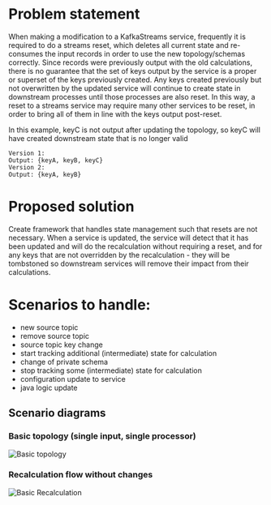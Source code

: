 # Problem statement
When making a modification to a KafkaStreams service, frequently it is required to do a streams reset, which deletes all current state and re-consumes the input records in order to use the new topology/schemas correctly. Since records were previously output with the old calculations, there is no guarantee that the set of keys output by the service is a proper or superset of the keys previously created. Any keys created previously but not overwritten by the updated service will continue to create state in downstream processes until those processes are also reset. In this way, a reset to a streams service may require many other services to be reset, in order to bring all of them in line with the keys output post-reset.

In this example, keyC is not output after updating the topology, so keyC will have created downstream state that is no longer valid
```
Version 1:
Output: {keyA, keyB, keyC}
Version 2:
Output: {keyA, keyB}
```

# Proposed solution
Create framework that handles state management such that resets are not necessary. When a service is updated, the service will detect that it has been updated and will do the recalculation without requiring a reset, and for any keys that are not overridden by the recalculation - they will be tombstoned so downstream services will remove their impact from their calculations.

# Scenarios to handle:
- new source topic
- remove source topic
- source topic key change
- start tracking additional (intermediate) state for calculation
- change of private schema
- stop tracking some (intermediate) state for calculation
- configuration update to service
- java logic update

## Scenario diagrams
### Basic topology (single input, single processor)
![Basic topology](https://www.plantuml.com/plantuml/svg/hP71IWCn48RlUOhnPg4zzBe7AUX5H1GhlPGUnisWePjCI2OBHVhk9cbbkolqv36PR_xvc5b5mI39Tkf6liWIj1HIH-XKt1ldCQ253sptdu6Jq_VSSO1duwGDX5Qf38XfZKSdyEXyadVsfWMCOEHlyJLmIp5og80V0MzKNsBObMgepn7nW8AZ13rEU4cIPwobc9KoHwMCmE8kZshWUq-7vHnwx18jZygn471FeNW0h0M56WLJZ9o6WkOaNv9EMZcjo3pHOGxRouRTKPs8mcf_ZHi4z4ZWDXwYa9t1Xa8qx1heb-NRb0NEhWGEgfVH3PnN1WieDnCwxsbJ-zJ_UrH6A5ZI1eK6D4ENXJgfubo5ChZjC_DBx-Q3wUGMkjw2OpDaJ-5LffFjVW00)

### Recalculation flow without changes
![Basic Recalculation](https://www.plantuml.com/plantuml/svg/xLN1JXin4BtxAuPJ4vGqWYC2X0INggfQbOeU40V7EvkuyThRyJWHGlnxxLr76uE2AAhQIq_HpZo_UUzvh5nubiIXCUA0bzWWAAHWK5hXLzgsacG3SwbM2tB1LfVEE89Fsl8beMo4Y03MIhVICdomRU1lhjKAf0VDpvjVo2dqtb47Q0l0L-o-M3kRkjHz5eWhoR9Wg4g6pu7ZZ6jEobBRUI6iOmItHafWW6kMZ2S2OEJlFMCpXXia7qUUmFeebNMIEOQ7DEiZtXzDu7RL_Qob2NXqzzY36Ad1Ial60hlRw4PrS1Uu9xrTHymMVJV9WcywvaU1je8aLuWP3B9r8VjX45CSANoUn2oLD2eOsQN9f1SB9AoUmhxh5WlDuDEWtqyjb_FS22V6AZQFtsI_Qc5wdXSWUQa9_H88VmRqBFfwGkZsUNUGthLzOeryqfW8KOugBuGk-5-uwc5KrRu8V99hNbAOWYAKZ8NJFnlkFzpN4dcy7xbtJNreMqf1zJpbpGntgrpJ6cGix-Dv-t-oW_VP32wNg5PGEuAesmCl9SC62Q4bN6iNlBdFmSCySA81MJCIK1V7uI5CWLqpz-mi2W0TUv8ndxbcHzZdg6iO7UnKtojdMMhhHwNuSRGJuP0qRIHLeo4k6umPTxrT7i8cEXgLOINOetYJnT1Mah4gRC8qb_SvFCuETuKja9-gWeEpucxsUYrHdPbNkHQGXMwt63QQbtbtSsdlIzlom59Mu6M3_HR377c3Q67Td_SJi2wBUVrp-WilvlNlm63DK3l7I71QEykWd75qDZTIhSxZKbyv-uxXH_0Cnhb-UrGWGilR62P3HngphNemwBibipj_i9X3E9sbOUVY8ae9ZVa5)
